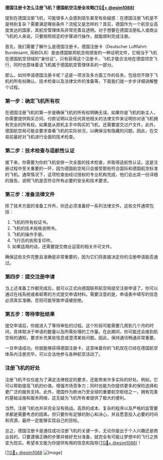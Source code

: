 **德国注册卡怎么注册飞机？德国航空注册全攻略[[TG💪+ @esim1088](https://t.me/s/esim1088)]**

提到在德国注册飞机，可能很多人会感到陌生甚至有些疑惑：在德国注册飞机是不是特别复杂？需要满足哪些条件？流程又是怎样的？其实，德国作为一个航空业高度发达的国家，其航空管理体系非常完善且透明。对于想要在德国注册私人或商业飞机的人来说，只要按照规定的步骤进行操作，就能顺利完成注册。

首先，我们需要了解什么是德国注册卡。德国注册卡（Deutscher Luftfahrt-Bundesamt, 简称DLB）是由德国联邦航空局颁发的一种证明文件，它相当于飞机在德国航空领域的“身份证”。只有获得这个注册卡，飞机才能合法地在德国领空飞行，同时也意味着该飞机属于德国航空管理体系的一部分。

那么，如何申请德国注册卡呢？这是一项涉及多方面工作的任务，包括但不限于飞机的所有权确认、技术检查以及法律文件的准备等。下面我们就一步步详细讲解整个过程。

### 第一步：确定飞机所有权

在德国注册飞机的第一步是确保飞机的所有权明确无误。如果你是飞机的新主人，你需要提供购买合同、付款证明以及任何其他相关的法律文件来证明你对该飞机拥有完全的所有权。如果是从原机主手中购买的飞机，还需要提交过户文件。此外，德国航空局可能会要求查看飞机的实际状况，以确保没有隐藏的问题。因此，在交易前最好对飞机进行全面的技术检查。

### 第二步：技术检查与适航性认证

接下来，你需要为你的飞机安排一次全面的技术检查，并取得适航性认证。这是注册过程中至关重要的一环，因为德国航空局只会接受那些符合国际和德国航空标准的飞机。通常情况下，这项检查由经过授权的专业机构完成，他们会出具一份详细的报告，说明飞机是否符合所有必要的安全和技术要求。

### 第三步：准备法律文件

除了技术方面的准备工作外，你还必须准备好一系列法律文件。这些文件通常包括：

1. 飞机的所有权证书。
2. 飞机的技术规格说明书。
3. 飞机的操作手册。
4. 飞行员的执照复印件。
5. 如果适用的话，还需要提交商业运营的相关许可文件。

确保这些文件完整且准确是非常重要的，因为它们将直接决定你的注册申请能否通过。

### 第四步：提交注册申请

当上述准备工作都完成后，就可以正式向德国联邦航空局提交注册申请了。你可以通过在线系统或者邮寄的方式提交申请材料。需要注意的是，申请表中填写的信息必须真实准确，否则可能导致申请被拒绝。

### 第五步：等待审批结果

提交申请后，你就进入了等待审批的过程。这个阶段可能需要几周到几个月的时间，具体取决于申请的数量以及所需处理的工作量。在此期间，你可能还会接到航空局的通知，要求补充某些信息或澄清某些问题。因此，保持通讯畅通非常重要。

一旦申请成功，你就能够获得德国注册卡，这意味着你的飞机现在已经在德国航空体系内注册完毕，可以合法地参与各种航空活动了。

### 注册飞机的好处

注册飞机不仅仅是为了满足法律规定的要求，还能带来许多实际的好处。例如，它可以帮助提高飞机的价值，增强市场竞争力；同时也能为你提供更多的保险选择和更广泛的服务支持。此外，德国作为欧洲乃至全球的重要航空枢纽之一，拥有完善的基础设施和服务网络，这无疑为飞机所有者提供了极大的便利。

当然，注册飞机也并非完全没有挑战。高昂的成本、复杂的程序以及严格的监管要求都是需要考虑的因素。但只要你有足够的耐心和决心，并且愿意投入必要的时间和资源，最终一定能够实现自己的目标。

总之，德国注册卡是通往成功注册飞机的关键一步。无论你是出于个人兴趣还是商业目的，只要遵循正确的步骤并做好充分准备，就完全有可能让梦想中的飞行之旅变为现实。希望本文能为你提供有用的信息和指导[[TG💪+ @esim1088](https://t.me/s/esim1088)]！

[[TG💪+ @esim1088](https://t.me/s/esim1088) ![Image](https://i.postimg.cc/4NQfJmqS/Snipaste-2025-05-13-00-14-12.png)]